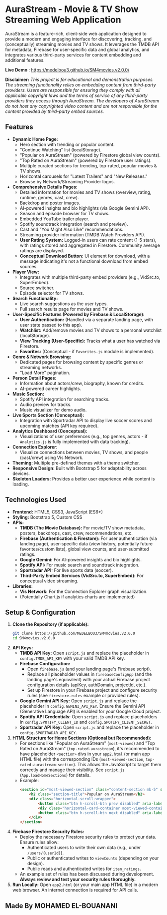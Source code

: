 # AuraStream - Movie & TV Show Streaming Web Application

AuraStream is a feature-rich, client-side web application designed to provide a modern and engaging interface for discovering, tracking, and (conceptually) streaming movies and TV shows. It leverages the TMDB API for metadata, Firebase for user-specific data and global analytics, and integrates various third-party services for content embedding and additional features.

**Live Demo :** https://medelbou3.github.io/SM4movies.v2.0.0/

**Disclaimer:**
*This project is for educational and demonstration purposes. The streaming functionality relies on embedding content from third-party providers. Users are responsible for ensuring they comply with all applicable copyright laws and the terms of service of any third-party providers they access through AuraStream. The developers of AuraStream do not host any copyrighted video content and are not responsible for the content provided by third-party embed sources.*

## Features

*   **Dynamic Home Page:**
    *   Hero section with trending or popular content.
    *   "Continue Watching" list (localStorage).
    *   "Popular on AuraStream" (powered by Firestore global view counts).
    *   "Top Rated on AuraStream" (powered by Firestore user ratings).
    *   Multiple curated sections for trending, top-rated, popular movies & TV shows.
    *   Horizontal carousels for "Latest Trailers" and "New Releases."
    *   Browse by Network/Streaming Provider logos.
*   **Comprehensive Details Pages:**
    *   Detailed information for movies and TV shows (overview, rating, runtime, genres, cast, crew).
    *   Backdrop and poster images.
    *   AI-powered insights and bio highlights (via Google Gemini API).
    *   Season and episode browser for TV shows.
    *   Embedded YouTube trailer player.
    *   Spotify soundtrack integration (search and preview).
    *   Cast and "You Might Also Like" recommendations.
    *   Streaming provider information (TMDB Watch Providers API).
    *   **User Rating System:** Logged-in users can rate content (1-5 stars), with ratings stored and aggregated in Firestore. Community average ratings are displayed.
    *   **Conceptual Download Button:** UI element for download, with a message indicating it's not a functional download from embed sources.
*   **Player View:**
    *   Integrates with multiple third-party embed providers (e.g., VidSrc.to, SuperEmbed).
    *   Source switcher.
    *   Episode selector for TV shows.
*   **Search Functionality:**
    *   Live search suggestions as the user types.
    *   Full search results page for movies and TV shows.
*   **User-Specific Features (Powered by Firebase & LocalStorage):**
    *   **User Authentication:** (Handled via a separate landing page, with user state passed to this app).
    *   **Watchlist:** Add/remove movies and TV shows to a personal watchlist (localStorage).
    *   **View Tracking (User-Specific):** Tracks what a user has watched via Firestore.
    *   **Favorites:** (Conceptual - if `Favorites.js` module is implemented).
*   **Genre & Network Browsing:**
    *   Dedicated pages for browsing content by specific genres or streaming networks.
    *   "Load More" pagination.
*   **Person Detail Pages:**
    *   Information about actors/crew, biography, known for credits.
    *   AI-powered career highlights.
*   **Music Section:**
    *   Spotify API integration for searching tracks.
    *   Audio preview for tracks.
    *   Music visualizer for demo audio.
*   **Live Sports Section (Conceptual):**
    *   Integration with Sportradar API to display live soccer scores and upcoming matches (API key required).
*   **Analytics Dashboard (Conceptual):**
    *   Visualizations of user preferences (e.g., top genres, actors - if `Analytics.js` is fully implemented with data tracking).
*   **Connection Explorer:**
    *   Visualize connections between movies, TV shows, and people (cast/crew) using Vis Network.
*   **Theming:** Multiple pre-defined themes with a theme switcher.
*   **Responsive Design:** Built with Bootstrap 5 for adaptability across devices.
*   **Skeleton Loaders:** Provides a better user experience while content is loading.

## Technologies Used

*   **Frontend:** HTML5, CSS3, JavaScript (ES6+)
*   **Styling:** Bootstrap 5, Custom CSS
*   **APIs:**
    *   **TMDB (The Movie Database):** For movie/TV show metadata, posters, backdrops, cast, crew, recommendations, etc.
    *   **Firebase (Authentication & Firestore):** For user authentication (via landing page), user-specific data (view history, potentially future favorites/custom lists), global view counts, and user-submitted ratings.
    *   **Google Gemini:** For AI-powered insights and bio highlights.
    *   **Spotify API:** For music search and soundtrack integration.
    *   **Sportradar API:** For live sports data (soccer).
    *   **Third-Party Embed Services (VidSrc.to, SuperEmbed):** For conceptual video streaming.
*   **Libraries:**
    *   **Vis Network:** For the Connection Explorer graph visualization.
    *   (Potentially Chart.js if analytics charts are implemented)

## Setup & Configuration

1.  **Clone the Repository (if applicable):**
    ```bash
    git clone https://github.com/MEDELBOU3/SM4movies.v2.0.0
    cd SM4movies.v2.0.0
    ```
2.  **API Keys:**
    *   **TMDB API Key:** Open `script.js` and replace the placeholder in `config.TMDB_API_KEY` with your valid TMDB API key.
    *   **Firebase Configuration:**
        *   Open `firebase.js` (and your landing page's Firebase script).
        *   Replace all placeholder values in `firebaseConfigApp` (and the landing page's equivalent) with your actual Firebase project configuration details (apiKey, authDomain, projectId, etc.).
        *   Set up Firestore in your Firebase project and configure security rules (see `firestore.rules` example or provided rules).
    *   **Google Gemini API Key:** Open `script.js` and replace the placeholder in `config.GEMINI_API_KEY`. Ensure the Gemini API (Generative Language API) is enabled for your Google Cloud project.
    *   **Spotify API Credentials:** Open `script.js` and replace placeholders in `config.SPOTIFY_CLIENT_ID` and `config.SPOTIFY_CLIENT_SECRET`.
    *   **Sportradar API Key:** Open `script.js` and replace the placeholder in `config.SPORTRADAR_API_KEY`.
3.  **HTML Structure for Home Sections (Optional but Recommended):**
    *   For sections like "Popular on AuraStream" (`most-viewed`) and "Top Rated on AuraStream" (`top-rated-aurastream`), it's recommended to have placeholder `<section>` divs in your `app2.html` (or main app HTML file) with the corresponding IDs (`most-viewed-section`, `top-rated-aurastream-section`). This allows the JavaScript to target them correctly and manage their visibility. See `script.js` (`App.loadHomeSections`) for details.
    *   Example:
        ```html
        <section id="most-viewed-section" class="content-section mb-5" style="display: none;">
            <h2 class="section-title">Popular on AuraStream</h2>
            <div class="horizontal-scroll-wrapper">
                <button class="btn h-scroll-btn prev disabled" aria-label="Scroll Previous"><i class="bi bi-chevron-left"></i></button>
                <div class="horizontal-card-container most-viewed-container"></div>
                <button class="btn h-scroll-btn next disabled" aria-label="Scroll Next"><i class="bi bi-chevron-right"></i></button>
            </div>
        </section>
        ```
4.  **Firebase Firestore Security Rules:**
    *   Deploy the necessary Firestore security rules to protect your data. Ensure rules allow:
        *   Authenticated users to write their own data (e.g., under `/users/{userId}`).
        *   Public or authenticated writes to `viewCounts` (depending on your design).
        *   Public reads and authenticated writes for `item_ratings`.
    *   An example set of rules has been discussed during development. **Always review and test your security rules thoroughly.**
5.  **Run Locally:** Open `app2.html` (or your main app HTML file) in a modern web browser. An internet connection is required for API calls.

## Made By MOHAMED EL-BOUANANI
